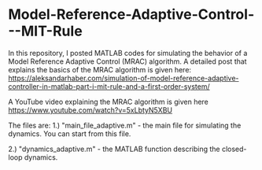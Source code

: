 # Model-Reference-Adaptive-Control---MIT-Rule

In this repository, I posted MATLAB codes for simulating the behavior of a Model Reference Adaptive Control (MRAC) algorithm. 
A detailed post that explains the basics of the MRAC algorithm is given here:
https://aleksandarhaber.com/simulation-of-model-reference-adaptive-controller-in-matlab-part-i-mit-rule-and-a-first-order-system/

A YouTube video explaining the MRAC algorithm is given here
https://www.youtube.com/watch?v=5xLbtyN5XBU

The files are: 
1.) "main_file_adaptive.m" - the main file for simulating the dynamics. You can start from this file.

2.) "dynamics_adaptive.m" - the MATLAB function describing the closed-loop dynamics. 
